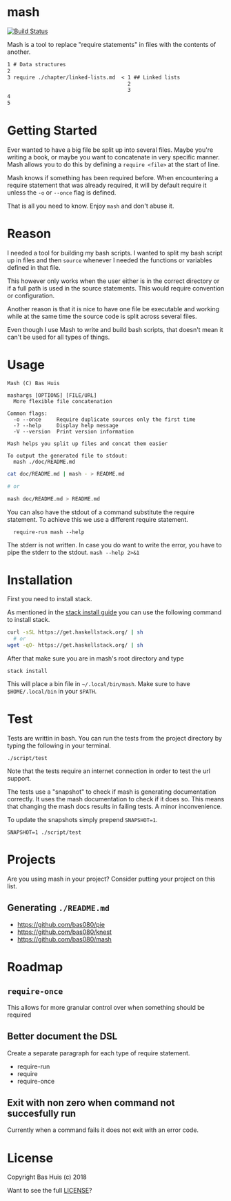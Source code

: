 # mash

[![Build Status](https://travis-ci.org/bas080/mash.svg?branch=master)](https://travis-ci.org/bas080/mash)

Mash is a tool to replace "require statements" in files with the contents of
another.

```markdown
1 # Data structures
2
3 require ./chapter/linked-lists.md  < 1 ## Linked lists
                                       2
                                       3
4
5
```

# Getting Started

Ever wanted to have a big file be split up into several files. Maybe you're
writing a book, or maybe you want to concatenate in very specific manner. Mash
allows you to do this by defining a `require <file>` at the start of line.

Mash knows if something has been required before. When encountering a require
statement that was already required, it will by default require it unless the
`-o` or `--once` flag is defined.

That is all you need to know. Enjoy `mash` and don't abuse it.

# Reason

I needed a tool for building my bash scripts. I wanted to split my bash script
up in files and then `source` whenever I needed the functions or variables
defined in that file.

This however only works when the user either is in the correct directory or if
a full path is used in the source statements. This would require convention or
configuration.

Another reason is that it is nice to have one file be executable and working
while at the same time the source code is split across several files.

Even though I use Mash to write and build bash scripts, that doesn't mean it
can't be used for all types of things.

# Usage

```
Mash (C) Bas Huis

mashargs [OPTIONS] [FILE/URL]
  More flexible file concatenation

Common flags:
  -o --once     Require duplicate sources only the first time
  -? --help     Display help message
  -V --version  Print version information

Mash helps you split up files and concat them easier

To output the generated file to stdout:
  mash ./doc/README.md
```

```bash
cat doc/README.md | mash - > README.md

# or

mash doc/README.md > README.md
```

You can also have the stdout of a command substitute the require statement. To
achieve this we use a different require statement.

```
  require-run mash --help
```

The stderr is not written. In case you do want to write the error, you have to
pipe the stderr to the stdout. `mash --help 2>&1`


# Installation

First you need to install stack.

As mentioned in the [stack install
guide](https://docs.haskellstack.org/en/stable/install_and_upgrade/) you can
use the following command to install stack.

```bash
curl -sSL https://get.haskellstack.org/ | sh
  # or
wget -qO- https://get.haskellstack.org/ | sh
```

After that make sure you are in mash's root directory and type

`stack install`

This will place a bin file in `~/.local/bin/mash`. Make sure to have
`$HOME/.local/bin` in your `$PATH`.

# Test

Tests are writtin in bash. You can run the tests from the project directory by
typing the following in your terminal.

`./script/test`

Note that the tests require an internet connection in order to test the url
support.

The tests use a "snapshot" to check if mash is generating documentation
correctly. It uses the mash documentation to check if it does so. This means
that changing the mash docs results in failing tests. A minor inconvenience.

To update the snapshots simply prepend `SNAPSHOT=1`.

`SNAPSHOT=1 ./script/test`

# Projects

Are you using mash in your project? Consider putting your project on this list.

## Generating `./README.md`

- https://github.com/bas080/pie
- https://github.com/bas080/knest
- https://github.com/bas080/mash

# Roadmap

##  `require-once`

This allows for more granular control over when something should be required

## Better document the DSL

Create a separate paragraph for each type of require statement.

- require-run
- require
- require-once

## Exit with non zero when command not succesfully run

Currently when a command fails it does not exit with an error code.

# License

Copyright Bas Huis (c) 2018

Want to see the full [LICENSE](./LICENSE)?
